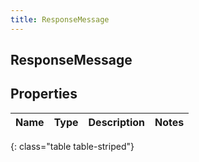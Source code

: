```yaml
---
title: ResponseMessage
---
```

## ResponseMessage


## Properties

| Name | Type | Description | Notes |
| ------------ | ------------- | ------------- | ------------- |
{: class="table table-striped"}



